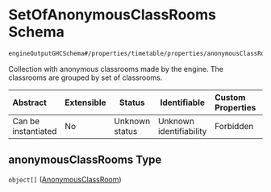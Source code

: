 # SetOfAnonymousClassRooms Schema

```txt
engineOutputGHCSchema#/properties/timetable/properties/anonymousClassRooms
```

Collection with anonymous classrooms made by the engine. The classrooms are grouped by set of classrooms.


| Abstract            | Extensible | Status         | Identifiable            | Custom Properties | Additional Properties | Access Restrictions | Defined In                                                                     |
| :------------------ | ---------- | -------------- | ----------------------- | :---------------- | --------------------- | ------------------- | ------------------------------------------------------------------------------ |
| Can be instantiated | No         | Unknown status | Unknown identifiability | Forbidden         | Allowed               | none                | [ghcOutput.schema.json\*](../out/ghcOutput.schema.json "open original schema") |

## anonymousClassRooms Type

`object[]` ([AnonymousClassRoom](ghcoutput-properties-generatedjsontimetable-properties-setofanonymousclassrooms-anonymousclassroom.md))
